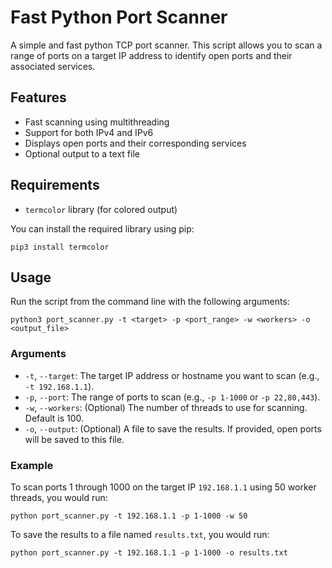 
# Fast Python Port Scanner

A simple and fast python TCP port scanner. This script allows you to scan a range of ports on a target IP address to identify open ports and their associated services.

## Features

- Fast scanning using multithreading
- Support for both IPv4 and IPv6
- Displays open ports and their corresponding services
- Optional output to a text file

## Requirements

- `termcolor` library (for colored output)

You can install the required library using pip:

```
pip3 install termcolor
```

## Usage

Run the script from the command line with the following arguments:

```
python3 port_scanner.py -t <target> -p <port_range> -w <workers> -o <output_file>
```

### Arguments

- `-t`, `--target`: The target IP address or hostname you want to scan (e.g., `-t 192.168.1.1`).
- `-p`, `--port`: The range of ports to scan (e.g., `-p 1-1000` or `-p 22,80,443`).
- `-w`, `--workers`: (Optional) The number of threads to use for scanning. Default is 100.
- `-o`, `--output`: (Optional) A file to save the results. If provided, open ports will be saved to this file.

### Example

To scan ports 1 through 1000 on the target IP `192.168.1.1` using 50 worker threads, you would run:

```
python port_scanner.py -t 192.168.1.1 -p 1-1000 -w 50
```

To save the results to a file named `results.txt`, you would run:

```
python port_scanner.py -t 192.168.1.1 -p 1-1000 -o results.txt
```
